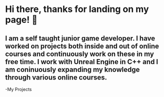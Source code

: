 # Hi there, thanks for landing on my page! 👋
## I am a self taught junior game developer. I have worked on projects both inside and out of online courses and continuously work on these in my free time. I work with Unreal Engine in C++ and I am coninuously expanding my knowledge through various online courses.

-My Projects
<!--
**JodieKitten/JodieKitten** is a ✨ _special_ ✨ repository because its `README.md` (this file) appears on your GitHub profile.

Here are some ideas to get you started:

- 🔭 I’m currently working on ...
- 🌱 I’m currently learning ...
- 👯 I’m looking to collaborate on ...
- 🤔 I’m looking for help with ...
- 💬 Ask me about ...
- 📫 How to reach me: ...
- 😄 Pronouns: ...
- ⚡ Fun fact: ...
-->
